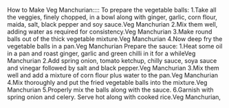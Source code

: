 How to Make Veg Manchurian::::
To prepare the vegetable balls:
1.Take all the veggies, finely chopped, in a bowl along with ginger, garlic, corn flour, maida, salt, black pepper and soy sauce.Veg Manchurian
2.Mix them well, adding water as required for consistency.Veg Manchurian
3.Make round balls out of the thick vegetable mixture.Veg Manchurian
4.Now deep fry the vegetable balls in a pan.Veg Manchurian
Prepare the sauce:
1.Heat some oil in a pan and roast ginger, garlic and green chilli in it for a whileVeg Manchurian
2.Add spring onion, tomato ketchup, chilly sauce, soya sauce and vinegar followed by salt and black pepper.Veg Manchurian
3.Mix them well and add a mixture of corn flour plus water to the pan.Veg Manchurian
4.Mix thoroughly and put the fried vegetable balls into the mixture.Veg Manchurian
5.Properly mix the balls along with the sauce.
6.Garnish with spring onion and celery. Serve hot along with cooked rice.Veg Manchurian,
